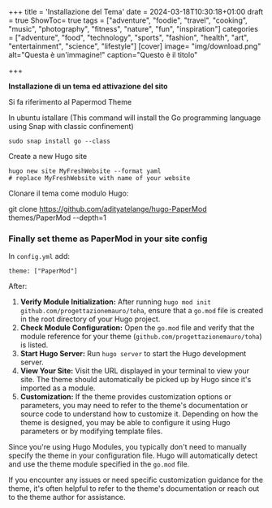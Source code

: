 +++
title = 'Installazione del Tema'
date = 2024-03-18T10:30:18+01:00
draft = true
ShowToc= true
tags = ["adventure", "foodie", "travel", "cooking", "music", "photography", "fitness", "nature", "fun", "inspiration"]
categories = ["adventure", "food", "technology", "sports", "fashion", "health", "art", "entertainment", "science", "lifestyle"]
[cover]
    image= "img/download.png"
    alt="Questa è un'immagine!"
    caption="Questo è il titolo"

+++

**Installazione di un tema ed attivazione del sito**

Si fa riferimento al Papermod Theme

In ubuntu istallare (This command will install the Go programming language using Snap with classic confinement)

`sudo snap install go --class`

Create a new Hugo site

```
hugo new site MyFreshWebsite --format yaml
# replace MyFreshWebsite with name of your website
```

Clonare il tema come modulo Hugo:

git clone https://github.com/adityatelange/hugo-PaperMod themes/PaperMod --depth=1

### Finally set theme as PaperMod in your site config

In `config.yml` add:

```
theme: ["PaperMod"]
```

After: 

1. **Verify Module Initialization:** After running `hugo mod init github.com/progettazionemauro/toha`, ensure that a `go.mod` file is created in the root directory of your Hugo project.
2. **Check Module Configuration:** Open the `go.mod` file and verify that the module reference for your theme (`github.com/progettazionemauro/toha`) is listed.
3. **Start Hugo Server:** Run `hugo server` to start the Hugo development server.
4. **View Your Site:** Visit the URL displayed in your terminal to view your site. The theme should automatically be picked up by Hugo since it's imported as a module.
5. **Customization:** If the theme provides customization options or parameters, you may need to refer to the theme's documentation or source code to understand how to customize it. Depending on how the theme is designed, you may be able to configure it using Hugo parameters or by modifying template files.

Since you're using Hugo Modules, you typically don't need to manually specify the theme in your configuration file. Hugo will automatically detect and use the theme module specified in the `go.mod` file.

If you encounter any issues or need specific customization guidance for the theme, it's often helpful to refer to the theme's documentation or reach out to the theme author for assistance.
